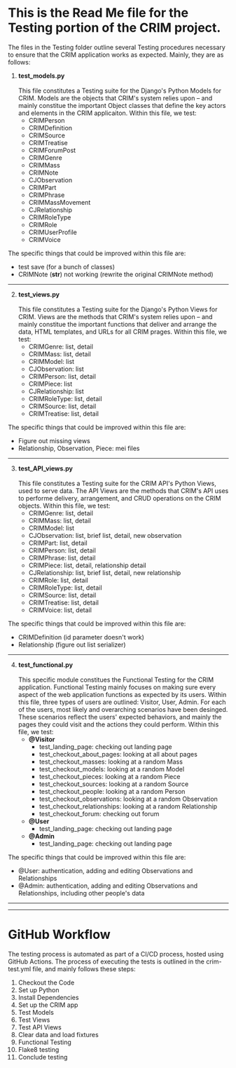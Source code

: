 # This is the Read Me file for the Testing portion of the CRIM project.

The files in the Testing folder outline several Testing procedures necessary to ensure that the CRIM 
application works as expected. Mainly, they are as follows:

1. **test_models.py** <br><br>
    This file constitutes a Testing suite for the Django's Python Models for CRIM. Models are
    the objects that CRIM's system relies upon – and mainly constitue the important Object classes that 
    define the key actors and elements in the CRIM applicaiton. Within this file, we test:
    - CRIMPerson
    - CRIMDefinition
    - CRIMSource
    - CRIMTreatise
    - CRIMForumPost
    - CRIMGenre
    - CRIMMass
    - CRIMNote
    - CJObservation
    - CRIMPart
    - CRIMPhrase
    - CRIMMassMovement
    - CJRelationship
    - CRIMRoleType
    - CRIMRole
    - CRIMUserProfile
    - CRIMVoice
    
The specific things that could be improved within this file are:
+ test save (for a bunch of classes)
+ CRIMNote (__str__) not working (rewrite the original CRIMNote method)


-----
    
2. **test_views.py** <br><br>
    This file constitutes a Testing suite for the Django's Python Views for CRIM. Views are
    the methods that CRIM's system relies upon – and mainly constitue the important functions that
    deliver and arrange the data, HTML templates, and URLs for all CRIM prages. Within this file, we test:
    - CRIMGenre: list, detail
    - CRIMMass: list, detail
    - CRIMModel: list
    - CJObservation: list
    - CRIMPerson: list, detail
    - CRIMPiece: list
    - CJRelationship: list
    - CRIMRoleType: list, detail
    - CRIMSource: list, detail
    - CRIMTreatise: list, detail

The specific things that could be improved within this file are:
+ Figure out missing views
+ Relationship, Observation, Piece: mei files

------

3. **test_API_views.py** <br> <br>
    This file constitutes a Testing suite for the CRIM API's Python Views, used to serve data. The API Views are
    the methods that CRIM's API uses to performe delivery, arrangement, and CRUD operations on the CRIM objects. Within this file, we test:
    - CRIMGenre: list, detail
    - CRIMMass: list, detail
    - CRIMModel: list
    - CJObservation: list, brief list, detail, new observation
    - CRIMPart: list, detail
    - CRIMPerson: list, detail
    - CRIMPhrase: list, detail
    - CRIMPiece: list, detail, relationship detail
    - CJRelationship: list, brief list, detail, new relationship
    - CRIMRole: list, detail
    - CRIMRoleType: list, detail
    - CRIMSource: list, detail
    - CRIMTreatise: list, detail
    - CRIMVoice: list, detail

The specific things that could be improved within this file are:
+ CRIMDefinition (id parameter doesn't work)
+ Relationship (figure out list serializer)


------

4. **test_functional.py** <br><br>
    This specific module constitues the Functional Testing for the CRIM application. Functional Testing mainly focuses on making sure every aspect of the web application functions as expected by its users. Within this file, three types of users are outlined: Visitor, User, Admin. For each of the users, most likely and overarching scenarios have been desinged. These scenarios reflect the users' expected behaviors, and mainly 
    the pages they could visit and the actions they could perform. Within this file, we test:
    - **@Visitor**
        - test_landing_page: checking out landing page
        - test_checkout_about_pages: looking at all about pages
        - test_checkout_masses: looking at a random Mass
        - test_checkout_models: looking at a random Model
        - test_checkout_pieces: looking at a random Piece
        - test_checkout_sources: looking at a random Source
        - test_checkout_people: looking at a random Person
        - test_checkout_observations: looking at a random Observation
        - test_checkout_relationships: looking at a random Relationship
        - test_checkout_forum: checking out forum
    - **@User**
        - test_landing_page: checking out landing page
    - **@Admin**
        - test_landing_page: checking out landing page

The specific things that could be improved within this file are:
+ @User: authentication, adding and editing Observations and Relationships
+ @Admin: authentication, adding and editing Observations and Relationships, including other people's data


-----
-----

# GitHub Workflow

The testing process is automated as part of a CI/CD process, hosted using GitHub Actions. The process of executing 
the tests is outlined in the crim-test.yml file, and mainly follows these steps:

1. Checkout the Code
2. Set up Python
3. Install Dependencies
4. Set up the CRIM app
5. Test Models
6. Test Views
7. Test API Views
8. Clear data and load fixtures
9. Functional Testing
10. Flake8 testing
11. Conclude testing